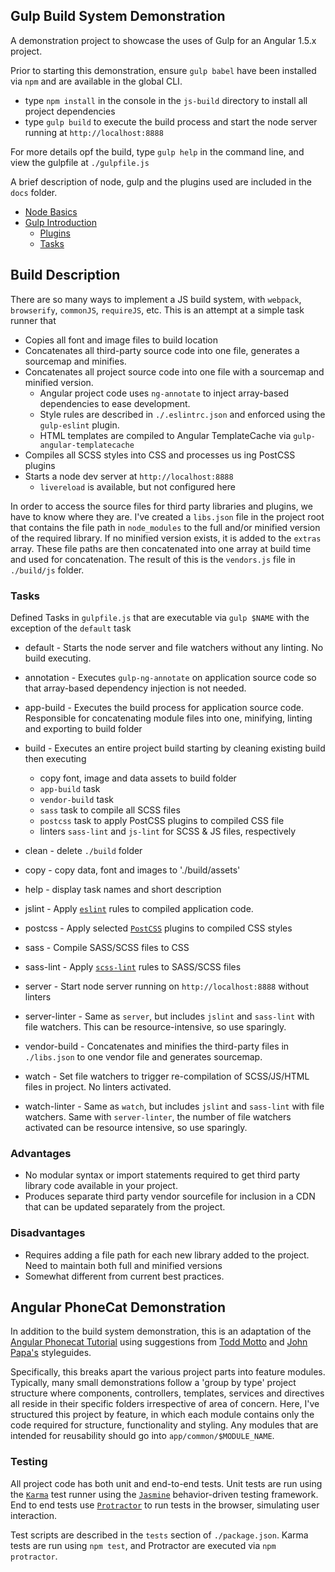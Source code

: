 ## Gulp Build System Demonstration

A demonstration project to showcase the uses of Gulp for an Angular 1.5.x project.  

Prior to starting this demonstration, ensure `gulp babel` have been installed via `npm` and are available in the global CLI.

* type `npm install` in the console in the `js-build` directory to install all project dependencies
* type `gulp build` to execute the build process and start the node server running at `http://localhost:8888`

For more details opf the build, type `gulp help` in the command line, and view the gulpfile at `./gulpfile.js`

A brief description of node, gulp and the plugins used are included in the `docs` folder.

* [Node Basics](docs/node.md)
* [Gulp Introduction](docs/gulp.md)
    * [Plugins](docs/gulp-plugins.md)
    * [Tasks](docs/gulp-tasks.md)

## Build Description

There are so many ways to implement a JS build system, with `webpack`, `browserify`, `commonJS`, `requireJS`, etc.  This is an attempt at a simple task runner that

* Copies all font and image files to build location
* Concatenates all third-party source code into one file, generates a sourcemap and minifies.
* Concatenates all project source code into one file with a sourcemap and minified version.
    * Angular project code uses `ng-annotate` to inject array-based dependencies to ease development.
    * Style rules are described in `./.eslintrc.json` and enforced using the `gulp-eslint` plugin.
    * HTML templates are compiled to Angular TemplateCache via `gulp-angular-templatecache`
* Compiles all SCSS styles into CSS and processes us ing PostCSS plugins
* Starts a node dev server at `http://localhost:8888` 
    * `livereload` is available, but not configured here
    
In order to access the source files for third party libraries and plugins, we have to know where they are.  I've created a `libs.json` file in the project root
that contains the file path in `node_modules` to the full and/or minified version of the required library.  If no minified version exists, it is added to the `extras` 
array.  These file paths are then concatenated into one array at build time and used for concatenation.  The result of this is the `vendors.js` file in `./build/js` folder.

### Tasks
Defined Tasks in `gulpfile.js` that are executable via `gulp $NAME` with the exception of the `default` task

* default - Starts the node server and file watchers without any linting.  No build executing.
* annotation - Executes `gulp-ng-annotate` on application source code so that array-based dependency injection is not needed.
* app-build - Executes the build process for application source code.  Responsible for concatenating module files into one, minifying, linting and exporting to build folder
* build - Executes an entire project build starting by cleaning existing build then executing

    * copy font, image and data assets to build folder
    * `app-build` task
    * `vendor-build` task
    * `sass` task to compile all SCSS files
    * `postcss` task to apply PostCSS plugins to compiled CSS file
    * linters `sass-lint` and `js-lint` for SCSS & JS files, respectively
    
* clean - delete `./build` folder
* copy - copy data, font and images to './build/assets'
* help - display task names and short description
* jslint - Apply [`eslint`](http://eslint.org/) rules to compiled application code.
* postcss - Apply selected [`PostCSS`](http://postcss.org/) plugins to compiled CSS styles
* sass - Compile SASS/SCSS files to CSS
* sass-lint - Apply [`scss-lint`](https://github.com/brigade/scss-lint) rules to SASS/SCSS files
* server - Start node server running on `http://localhost:8888` without linters
* server-linter - Same as `server`, but includes `jslint` and `sass-lint` with file watchers.  This can be resource-intensive, so use sparingly.
* vendor-build - Concatenates and minifies the third-party files in `./libs.json` to one vendor file and generates sourcemap.
* watch - Set file watchers to trigger re-compilation of SCSS/JS/HTML files in project.  No linters activated.
* watch-linter - Same as `watch`, but includes `jslint` and `sass-lint` with file watchers.  Same with `server-linter`, the number of file watchers activated can be resource intensive, so use sparingly.

 


### Advantages

* No modular syntax or import statements required to get third party library code available in your project.
* Produces separate third party vendor sourcefile for inclusion in a CDN that can be updated separately from the project. 

### Disadvantages

* Requires adding a file path for each new library added to the project.  Need to maintain both full and minified versions
* Somewhat different from current best practices. 

## Angular PhoneCat Demonstration

In addition to the build system demonstration, this is an adaptation of the [Angular Phonecat Tutorial](https://docs.angularjs.org/tutorial/0) using suggestions from 
[Todd Motto](https://github.com/toddmotto/angular-styleguide) and [John Papa's](https://github.com/johnpapa/angular-styleguide/blob/master/a1/README.md) styleguides.

Specifically, this breaks apart the various project parts into feature modules.  Typically, many small demonstrations follow a 'group by type' project structure where 
components, controllers, templates, services and directives all reside in their specific folders irrespective of area of concern.  Here, I've structured this project by
feature, in which each module contains only the code required for structure, functionality and styling.  Any modules that are intended for reusability should go into 
`app/common/$MODULE_NAME`.

### Testing
All project code has both unit and end-to-end tests.  Unit tests are run using the [`Karma`](https://karma-runner.github.io/1.0/index.html) test runner using the 
[`Jasmine`](http://jasmine.github.io/2.4/introduction.html) behavior-driven testing framework.  End to end tests use [`Protractor`](http://www.protractortest.org/#/) to
run tests in the browser, simulating user interaction.

Test scripts are described in the `tests` section of `./package.json`.  Karma tests are run using `npm test`, and Protractor are executed via `npm protractor`.